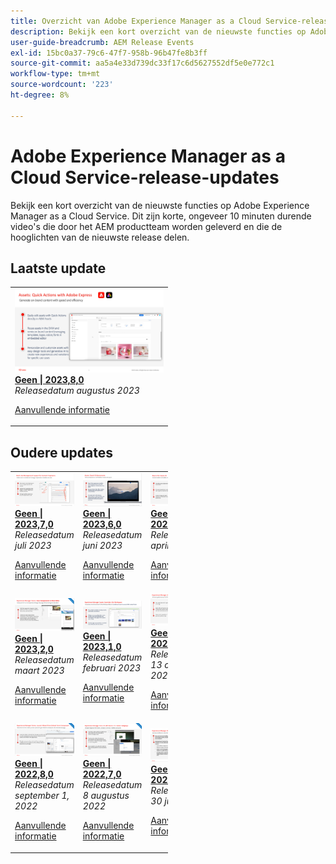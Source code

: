 ```yaml
---
title: Overzicht van Adobe Experience Manager as a Cloud Service-release
description: Bekijk een kort overzicht van de nieuwste functies op Adobe Experience Manager as a Cloud Service
user-guide-breadcrumb: AEM Release Events
exl-id: 15bc0a37-79c6-47f7-958b-96b47fe8b3ff
source-git-commit: aa5a4e33d739dc33f17c6d5627552df5e0e772c1
workflow-type: tm+mt
source-wordcount: '223'
ht-degree: 8%

---
```



# Adobe Experience Manager as a Cloud Service-release-updates

Bekijk een kort overzicht van de nieuwste functies op Adobe Experience Manager as a Cloud Service. Dit zijn korte, ongeveer 10 minuten durende video&#39;s die door het AEM productteam worden geleverd en die de hooglichten van de nieuwste release delen.

## Laatste update

<table style="max-width: 50%;">
  <tr>
    <td>
      <a href="2023/2023-8-0.md">
        <img alt="2023.8.0 Release" src="2023/assets/2023-8-0-thumb.png" />
      </a>
      <div>
        <a href="2023/2023-8-0.md">
          <strong>Geen | 2023,8,0</strong>
          <br/>
        </a>
          <em>Releasedatum augustus 2023 </em>
      </div>
      <p>
        <a href="https://experienceleague.adobe.com/docs/experience-manager-cloud-service/content/release-notes/release-notes/release-notes-current.html">Aanvullende informatie</a>
      <p>
    </td>
  </tr>  
</table>

## Oudere updates

<table style="max-width: 50%;">
  <tr>
    <td>
      <a href="2023/2023-7-0.md">
        <img alt="2023.7.0 Release" src="2023/assets/2023-7-0-thumb.png" />
      </a>
      <div>
        <a href="2023/2023-7-0.md">
          <strong>Geen | 2023,7,0</strong>
          <br/>
        </a>
          <em>Releasedatum juli 2023 </em>
      </div>
      <p>
        <a href="https://experienceleague.adobe.com/docs/experience-manager-cloud-service/content/release-notes/release-notes/release-notes-current.html">Aanvullende informatie</a>
      <p>
    </td>
    <td>
      <a href="2023/2023-6-0.md">
        <img alt="2023.6.0 Release" src="2023/assets/2023-6-0-thumb.png" />
      </a>
      <div>
        <a href="2023/2023-6-0.md">
          <strong>Geen | 2023,6,0</strong>
          <br/>
        </a>
          <em>Releasedatum juni 2023 </em>
      </div>
      <p>
        <a href="https://experienceleague.adobe.com/docs/experience-manager-cloud-service/content/release-notes/release-notes/release-notes-current.html">Aanvullende informatie</a>
      <p>
    </td>
    <td>
      <a href="2023/2023-4-0.md">
        <img alt="2023.4.0 Release" src="2023/assets/2023-4-0-thumb.png" />
      </a>
      <div>
        <a href="2023/2023-4-0.md">
          <strong>Geen | 2023,4,0</strong>
          <br/>
        </a>
          <em>Releasedatum april 2023 </em>
      </div>
      <p>
        <a href="https://experienceleague.adobe.com/docs/experience-manager-cloud-service/content/release-notes/release-notes/release-notes-current.html">Aanvullende informatie</a>
      <p>
    </td>
    </tr>
    <tr>
    <td>
      <a href="2023/2023-2-0.md">
        <img alt="2023.2.0 Release" src="2023/assets/2023-2-0-thumb.png" />
      </a>
      <div>
        <a href="2023/2023-2-0.md">
          <strong>Geen | 2023,2,0</strong>
          <br/>
        </a>
          <em>Releasedatum maart 2023 </em>
      </div>
      <p>
        <a href="https://experienceleague.adobe.com/docs/experience-manager-cloud-service/content/release-notes/release-notes/release-notes-current.html">Aanvullende informatie</a>
      <p>
    </td>
    <td>
      <a href="2023/2023-1-0.md">
        <img alt="2023.1.0 Release" src="2023/assets/2023-1-0-thumb.png" />
      </a>
      <div>
        <a href="2023/2023-1-0.md">
          <strong>Geen | 2023,1,0</strong>
          <br/>
        </a>
          <em>Releasedatum februari 2023 </em>
      </div>
      <p>
        <a href="https://experienceleague.adobe.com/docs/experience-manager-cloud-service/content/release-notes/release-notes/release-notes-current.html">Aanvullende informatie</a>
      <p>
    </td>
    <td>
      <a href="2022/2022-10-0.md">
        <img alt="2022.10.0 Release" src="2022/assets/2022-10-0-thumb.png" />
      </a>
      <div>
        <a href="2022/2022-10-0.md">
          <strong>Geen | 2022,10,0</strong>
          <br/>
        </a>
          <em>Releasedatum 13 oktober 2022 </em>
      </div>
      <p>
        <a href="https://experienceleague.adobe.com/docs/experience-manager-cloud-service/content/release-notes/release-notes/release-notes-current.html">Aanvullende informatie</a>
      <p>
    </td>
    </tr>
    <tr>
    <td>
      <a href="2022/2022-8-0.md">
        <img alt="2022.8.0 Release" src="2022/assets/2022-8-0-thumb.png" />
      </a>
      <div>
        <a href="2022/2022-8-0.md">
          <strong>Geen | 2022,8,0</strong>
          <br/>
        </a>
          <em>Releasedatum september 1, 2022 </em>
      </div>
      <p>
        <a href="https://experienceleague.adobe.com/docs/experience-manager-cloud-service/content/release-notes/release-notes/release-notes-current.html">Aanvullende informatie</a>
      <p>
    </td>
    <td>
      <a href="2022/2022-7-0.md">
        <img alt="2022.7.0 Release" src="2022/assets/2022-7-0-thumb.png" />
      </a>
      <div>
        <a href="2022/2022-7-0.md">
          <strong>Geen | 2022,7,0</strong>
          <br/>
        </a>
          <em>Releasedatum 8 augustus 2022 </em>
      </div>
      <p>
        <a href="https://experienceleague.adobe.com/docs/experience-manager-cloud-service/content/release-notes/release-notes/release-notes-current.html">Aanvullende informatie</a>
      <p>
    </td>
    <td>
      <a href="2022/2022-6-0.md">
        <img alt="2022.6.0 Release" src="2022/assets/2022-6-0-thumb.png" />
      </a>
      <div>
        <a href="2022/2022-6-0.md">
          <strong>Geen | 2022,6,0</strong>
          <br/>
        </a>
          <em>Releasedatum 30 juni 2022 </em>
      </div>
      <p>
        <a href="https://experienceleague.adobe.com/docs/experience-manager-cloud-service/content/release-notes/release-notes/release-notes-current.html">Aanvullende informatie</a>
      <p>
    </td>
  </tr>
</table>